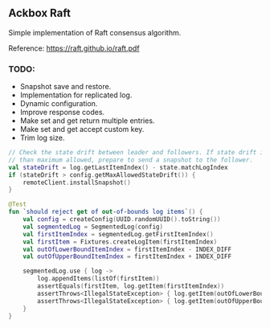 ## Ackbox Raft

Simple implementation of Raft consensus algorithm.

Reference: https://raft.github.io/raft.pdf

### TODO:

- Snapshot save and restore.
- Implementation for replicated log.
- Dynamic configuration.
- Improve response codes.
- Make set and get return multiple entries.
- Make set and get accept custom key.
- Trim log size.

```kotlin
// Check the state drift between leader and followers. If state drift is greater
// than maximum allowed, prepare to send a snapshot to the follower.
val stateDrift = log.getLastItemIndex() - state.matchLogIndex
if (stateDrift > config.getMaxAllowedStateDrift()) {
    remoteClient.installSnapshot()
}
```

```kotlin
@Test
fun `should reject get of out-of-bounds log items`() {
    val config = createConfig(UUID.randomUUID().toString())
    val segmentedLog = SegmentedLog(config)
    val firstItemIndex = segmentedLog.getFirstItemIndex()
    val firstItem = Fixtures.createLogItem(firstItemIndex)
    val outOfLowerBoundItemIndex = firstItemIndex - INDEX_DIFF
    val outOfUpperBoundItemIndex = firstItemIndex + INDEX_DIFF

    segmentedLog.use { log ->
        log.appendItems(listOf(firstItem))
        assertEquals(firstItem, log.getItem(firstItemIndex))
        assertThrows<IllegalStateException> { log.getItem(outOfLowerBoundItemIndex) }
        assertThrows<IllegalStateException> { log.getItem(outOfUpperBoundItemIndex) }
    }
}
```
